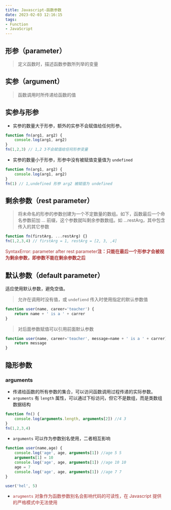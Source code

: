 ```yaml
---
title: Javascript-函数参数
date: 2023-02-03 12:16:15
tags:
- Function
- JavaScript
---
```


## 形参（parameter）
> 定义函数时，描述函数参数所列举的变量
## 实参（argument）
> 函数调用时所传递给函数的值

## 实参与形参
* 实参的数量大于形参，额外的实参不会赋值给任何形参。
```javascript
function fn(arg1, arg2) {
	console.log(arg1, arg2)
}
fn(1,2,3) // 1,2 3不会赋值给任何形参变量
```
* 实参的数量小于形参，形参中没有被赋值变量值为 `undefined`
```javascript
function fn(arg1, arg2) {
	console.log(arg1, arg2)
}
fn(1) // 1,undefined 形参 arg2 被赋值为 undefined
```

## 剩余参数（rest parameter）
> 将未命名的形参的参数创建为一个不定数量的数组。如下，函数最后一个命名参数前加 ... 前缀，这个参数就叫剩余参数数组。如 ...restArg，其中包含传入的其它参数
```javascript
function fn(firstArg, ...restArg) {}
fn(1,2,3,4) // firstArg = 1, restArg = [2, 3, ,4]
```
<font color='#a33'>SyntaxError: parameter after rest parameter**注：只能在最后一个形参才会被视为剩余参数，即参数不能在剩余参数之后**</font>

## 默认参数（default parameter）
适应使用默认参数，避免空值。
> 允许在调用时没有值，或 `undefiend` 传入时使用指定的默认参数值
```javascript
function user(name, career='teacher') {
	return name + ' is a ' + carrer
}
```
> 对后面参数赋值可以引用前面默认参数
```javascript
function user(name, career='teacher', message=name + ' is a ' + carrer){
	return message
}
```

## 隐形参数
### arguments
* 传递给函数的所有参数的集合，可以访问函数调用过程传递的实际参数。
* `arguments` 有 `length` 属性，可以通过下标访问，但它不是数组，而是类数组数据结构
```javascript
function fn() {
	console.log(arguments.length, arguments[2]) //4 3
}
fn(1,2,3,4)
```
* `arguments` 可以作为参数别名使用，二者相互影响
```javascript
function user(name,age) {
	console.log('age', age, arguments[1]) //age 5 5
	arguments[1] = 10
	console.log('age', age, arguments[1]) //age 10 10 
	age = 7
	console.log('age', age, arguments[1]) //age 7 7
}

user('hel', 5)
```
* <font color="#a33">`arugments` 对象作为函数参数别名会影响代码的可读性，在 Javascript 提供的严格模式中无法使用</font>
